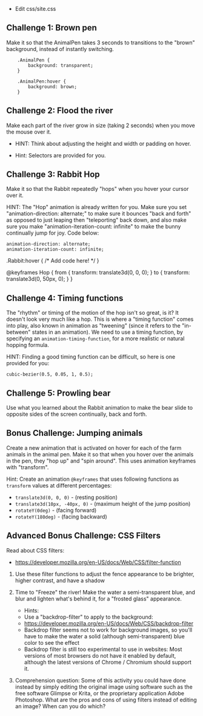- Edit css/site.css

Challenge 1: Brown pen
------------------------------

Make it so that the AnimalPen takes 3 seconds to transitions to the "brown"
background, instead of instantly switching.

        .AnimalPen {
            background: transparent;
        }

        .AnimalPen:hover {
            background: brown;
        }



Challenge 2: Flood the river
------------------------------

Make each part of the river grow in size (taking 2 seconds) when you move the
mouse over it.

- HINT: Think about adjusting the height and width or padding on hover.

- Hint: Selectors are provided for you.



Challenge 3: Rabbit Hop
------------------------------

Make it so that the Rabbit repeatedly "hops" when you hover your cursor over
it.

HINT: The "Hop" animation is already written for you. Make sure you set
"animation-direction: alternate;" to make sure it bounces "back and forth" as
opposed to just leaping then "teleporting" back down, and also make sure you
make "animation-iteration-count: infinite" to make the bunny continually jump
for joy. Code below:

    animation-direction: alternate;
    animation-iteration-count: infinite;

.Rabbit:hover {
    /* Add code here! */
}

@keyframes Hop {
  from { transform: translate3d(0, 0, 0);    }
  to   { transform: translate3d(0, 50px, 0); }
}


Challenge 4: Timing functions
------------------------------
The "rhythm" or timing of the motion of the hop isn't so great, is it? It
doesn't look very much like a hop. This is where a "timing function" comes into
play, also known in animation as "tweening" (since it refers to the
"in-between" states in an animation). We need to use a timing function, by
specifying an `animation-timing-function`, for a more realistic or natural
hopping formula.

HINT: Finding a good timing function can be difficult, so here is one provided
for you:

    cubic-bezier(0.5, 0.05, 1, 0.5);


Challenge 5: Prowling bear
--------------------------

Use what you learned about the Rabbit animation to make the bear slide to
opposite sides of the screen continually, back and forth.




Bonus Challenge: Jumping animals
---------------------------------

Create a new animation that is activated on hover for each of the farm animals
in the animal pen. Make it so that when you hover over the animals in the pen,
they "hop up" and "spin around".  This uses animation keyframes with "transform".

Hint: Create an animation `@keyframes` that uses following functions as
`transform` values at different percentages:

- `translate3d(0, 0, 0)` - (resting position)
- `translate3d(10px, -40px, 0)` - (maximum height of the jump position)
- `rotateY(0deg)` - (facing forward)
- `rotateY(180deg)` - (facing backward)


Advanced Bonus Challenge: CSS Filters
-------------------------------------

Read about CSS filters:

- <https://developer.mozilla.org/en-US/docs/Web/CSS/filter-function>


1. Use these filter functions to adjust the fence appearance to be brighter,
higher contrast, and have a shadow

2. Time to "Freeze" the river! Make the water a semi-transparent blue, and blur
and lighten what's behind it, for a "frosted glass" appearance.
    - Hints:
    - Use a "backdrop-filter" to apply to the background:
    - <https://developer.mozilla.org/en-US/docs/Web/CSS/backdrop-filter>
    - Backdrop filter seems not to work for background images, so you'll
      have to make the water a solid (although semi-transparent) blue color to
      see the effect
    - Backdrop filter is still too experimental to use in websites: Most
      versions of most browsers do not have it enabled by default, although the
      latest versions of Chrome / Chromium should support it.

3. Comprehension question: Some of this activity you could have done instead by
simply editing the original image using software such as the free software
Glimpse or Krita, or the proprietary application Adobe Photoshop. What are the
pros and cons of using filters instead of editing an image? When can you do
which?


